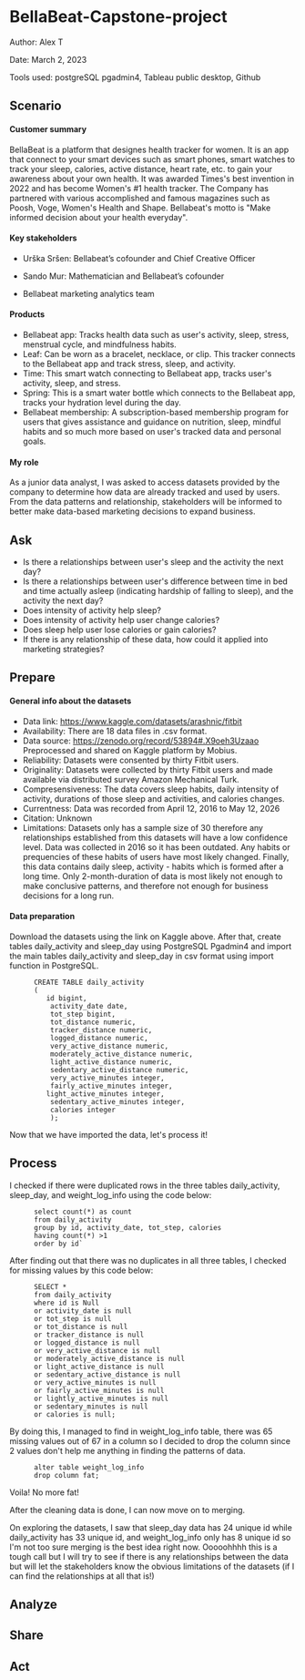 # BellaBeat-Capstone-project
Author: Alex T

Date: March 2, 2023

Tools used: postgreSQL pgadmin4, Tableau public desktop, Github


## Scenario

#### Customer summary

BellaBeat is a platform that designes health tracker for women. It is an app that connect to your smart devices such as smart phones, smart watches to track 
your sleep, calories, active distance, heart rate, etc. to gain your awareness about your own health. 
It was awarded Times's best invention in 2022 and has become Women's #1 health tracker. 
The Company has partnered with various accomplished and famous magazines such as Poosh, Voge, Women's Health and Shape. Bellabeat's motto is "Make informed decision about your health everyday".

#### Key stakeholders

* Urška Sršen: Bellabeat’s cofounder and Chief Creative Officer

* Sando Mur: Mathematician and Bellabeat’s cofounder

* Bellabeat marketing analytics team

#### Products 

* Bellabeat app: Tracks health data such as user's activity, sleep, stress, menstrual cycle, and mindfulness habits.
* Leaf: Can be worn as a bracelet, necklace, or clip. This tracker connects to the Bellabeat app and track stress, sleep, and activity.
* Time: This smart watch connecting to Bellabeat app, tracks user's activity, sleep, and stress. 
* Spring: This is a smart water bottle which connects to the Bellabeat app, tracks your hydration level during the day.
* Bellabeat membership: A subscription-based membership program for users that gives assistance and guidance on nutrition, sleep, mindful habits and so much more based on user's tracked data and personal goals.

#### My role

As a junior data analyst, I was asked to access datasets provided by the company to determine how data are already tracked and used by users. From the data patterns
and relationship, stakeholders will be informed to better make data-based marketing decisions to expand business.

## Ask
* Is there a relationships between user's sleep and the activity the next day?
* Is there a relationships between user's difference between time in bed and time actually asleep (indicating hardship of falling to sleep), and the activity the next day?
* Does intensity of activity help sleep?
* Does intensity of activity help user change calories?
* Does sleep help user lose calories or gain calories?
* If there is any relationship of these data, how could it applied into marketing strategies?

## Prepare

#### General info about the datasets
* Data link: https://www.kaggle.com/datasets/arashnic/fitbit 
* Availability: There are 18 data files in .csv format.
* Data source: https://zenodo.org/record/53894#.X9oeh3Uzaao 
Preprocessed and shared on Kaggle platform by Mobius. 
* Reliability: Datasets were consented by thirty Fitbit users.
* Originality: Datasets were collected by thirty Fitbit users and made available via distributed survey Amazon Mechanical Turk.
* Compresensiveness: The data covers sleep habits, daily intensity of activity, durations of those sleep and activities, and calories changes.
* Currentness: Data was recorded from April 12, 2016 to May 12, 2026
* Citation: Unknown
* Limitations: 
          Datasets only has a sample size of 30 therefore any relationships established from this datasets will have a low confidence level. 
          Data was collected in 2016 so it has been outdated. Any habits or prequencies of these habits of users have most likely changed.
          Finally, this data contains daily sleep, activity - habits which is formed after a long time. Only 2-month-duration of data is most likely not enough to make conclusive patterns, and therefore not enough for business decisions for a long run. 

#### Data preparation
Download the datasets using the link on Kaggle above. After that, create tables daily_activity and sleep_day using PostgreSQL Pgadmin4 and import the main tables daily_activity and sleep_day in csv format using import function in PostgreSQL. 

>
          CREATE TABLE daily_activity
          (
             id bigint,
              activity_date date,
              tot_step bigint,
              tot_distance numeric,
              tracker_distance numeric,
              logged_distance numeric,
              very_active_distance numeric,
              moderately_active_distance numeric,
              light_active_distance numeric,
              sedentary_active_distance numeric,
              very_active_minutes integer,
              fairly_active_minutes integer,
             light_active_minutes integer,
              sedentary_active_minutes integer,
              calories integer
              );
Now that we have imported the data, let's process it!


## Process

I checked if there were duplicated rows in the three tables daily_activity, sleep_day, and weight_log_info using the code below:

>
          select count(*) as count
          from daily_activity
          group by id, activity_date, tot_step, calories
          having count(*) >1
          order by id`

After finding out that there was no duplicates in all three tables, I checked for missing values by this code below: 

>         
          SELECT *
          from daily_activity 
          where id is Null
          or activity_date is null
          or tot_step is null
          or tot_distance is null
          or tracker_distance is null
          or logged_distance is null
          or very_active_distance is null
          or moderately_active_distance is null
          or light_active_distance is null
          or sedentary_active_distance is null
          or very_active_minutes is null
          or fairly_active_minutes is null
          or lightly_active_minutes is null
          or sedentary_minutes is null
          or calories is null;

By doing this, I managed to find in weight_log_info table, there was 65 missing values out of 67 in a column so I decided to drop the column since 2 values don't help me anything in finding the patterns of data.

> 
          alter table weight_log_info 
          drop column fat;
          
Voila! No more fat!

After the cleaning data is done, I can now move on to merging. 

On exploring the datasets, I saw that sleep_day data has 24 unique id while daily_activity has 33 unique id, and weight_log_info only has 8 unique id so I'm not too sure merging is the best idea right now. Ooooohhhh this is a tough call but I will try to see if there is any relationships between the data but will let the stakeholders know the obvious limitations of the datasets (if I can find the relationships at all that is!)

## Analyze

## Share

## Act



